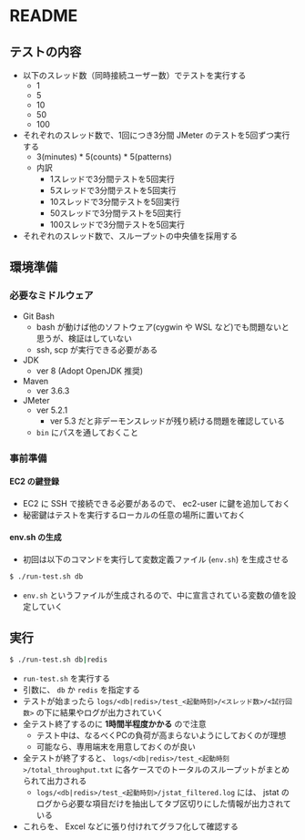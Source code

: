 # README
## テストの内容
- 以下のスレッド数（同時接続ユーザー数）でテストを実行する
    - 1
    - 5
    - 10
    - 50
    - 100
- それぞれのスレッド数で、1回につき3分間 JMeter のテストを5回ずつ実行する
    - 3(minutes) * 5(counts) * 5(patterns)
    - 内訳
        - 1スレッドで3分間テストを5回実行
        - 5スレッドで3分間テストを5回実行
        - 10スレッドで3分間テストを5回実行
        - 50スレッドで3分間テストを5回実行
        - 100スレッドで3分間テストを5回実行
- それぞれのスレッド数で、スループットの中央値を採用する

## 環境準備
### 必要なミドルウェア
- Git Bash
    - bash が動けば他のソフトウェア(cygwin や WSL など)でも問題ないと思うが、検証はしていない
    - ssh, scp が実行できる必要がある
- JDK
    - ver 8 (Adopt OpenJDK 推奨)
- Maven
    - ver 3.6.3
- JMeter
    - ver 5.2.1
        - ver 5.3 だと非デーモンスレッドが残り続ける問題を確認している
    - `bin` にパスを通しておくこと

### 事前準備
#### EC2 の鍵登録
- EC2 に SSH で接続できる必要があるので、 ec2-user に鍵を追加しておく
- 秘密鍵はテストを実行するローカルの任意の場所に置いておく

#### env.sh の生成
- 初回は以下のコマンドを実行して変数定義ファイル (`env.sh`) を生成させる

```sh
$ ./run-test.sh db
```

- `env.sh` というファイルが生成されるので、中に宣言されている変数の値を設定していく

## 実行
```sh
$ ./run-test.sh db|redis
```

- `run-test.sh` を実行する
- 引数に、 `db` か `redis` を指定する
- テストが始まったら `logs/<db|redis>/test_<起動時刻>/<スレッド数>/<試行回数>` の下に結果やログが出力されていく
- 全テスト終了するのに **1時間半程度かかる** ので注意
    - テスト中は、なるべくPCの負荷が高まらないようにしておくのが理想
    - 可能なら、専用端末を用意しておくのが良い
- 全テストが終了すると、 `logs/<db|redis>/test_<起動時刻>/total_throughput.txt` に各ケースでのトータルのスループットがまとめられて出力される
    - `logs/<db|redis>/test_<起動時刻>/jstat_filtered.log` には、 jstat のログから必要な項目だけを抽出してタブ区切りにした情報が出力されている
- これらを、 Excel などに張り付けれてグラフ化して確認する

